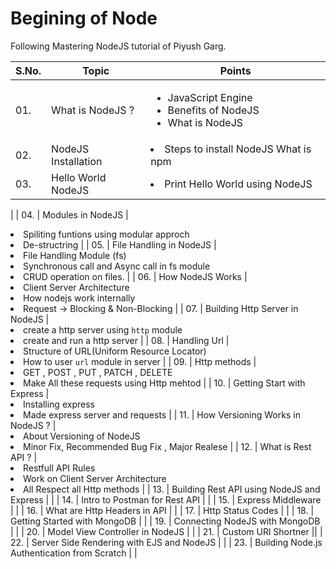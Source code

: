 # Begining of Node
Following Mastering NodeJS tutorial of Piyush Garg. 

| S.No. | Topic        | Points |
| ---    |  ---         | ----- |
| 01. |   What is NodeJS ? |  <ul><li> JavaScript Engine </li><li> Benefits of NodeJS </li><li> What is NodeJS </li></ul>|
| 02. | NodeJS Installation |<li> Steps to install NodeJS What is npm |
| 03. | Hello World NodeJS| <li> Print Hello World using NodeJS
|
| 04. | Modules in NodeJS |<li> Spiliting funtions using modular approch<li> De-structring 
 |
| 05. | File Handling in NodeJS |<li> File Handling Module (fs)<li> Synchronous call and Async call in fs module<li> CRUD operation on files. 
 |
| 06. | How NodeJS Works |<li> Client Server Architecture<li> How nodejs work internally<li> Request -> Blocking & Non-Blocking
 |
| 07. | Building Http Server in NodeJS |<li> create a http server using `http` module<li> create and run a http server
 |
| 08. | Handling Url |<li> Structure of URL(Uniform Resource Locator)<li> How to user `url` module in server
 |
| 09. | Http methods |<li> GET , POST , PUT , PATCH , DELETE<li> Make All these requests using Http mehtod
 |
| 10. | Getting Start with Express |<li> Installing express<li> Made express server and requests
 |
| 11. | How Versioning Works in NodeJS ? |<li> About Versioning of NodeJS<li> Minor Fix, Recommended Bug Fix , Major Realese
 |
| 12. | What is Rest API ? |<li> Restfull API Rules <li> Work on Client Server Architecture <li> All Respect all Http methods
 |
| 13. | Building Rest API using NodeJS and Express | |
| 14. | Intro to Postman for Rest API | |
| 15. | Express Middleware | |
| 16. | What are Http Headers in API | |
| 17. | Http Status Codes | |
| 18. | Getting Started with MongoDB | |
| 19. | Connecting NodeJS with MongoDB | |
| 20. | Model View Controller in NodeJS | |
| 21. | Custom URl Shortner ||
| 22. | Server Side Rendering with EJS and NodeJS | |
| 23. | Building Node.js Authentication from Scratch | | 

